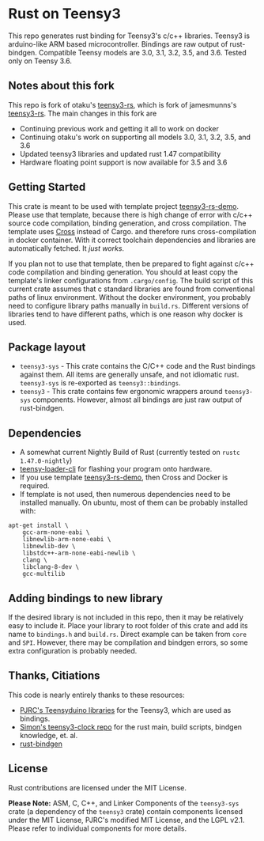# Rust on Teensy3
This repo generates rust binding for Teensy3's c/c++ libraries. Teensy3 is arduino-like ARM based microcontroller. Bindings are raw output of rust-bindgen. Compatible Teensy models are 3.0, 3.1, 3.2, 3.5, and 3.6. Tested only on Teensy 3.6. 

## Notes about this fork
This repo is fork of otaku's [teensy3-rs](https://github.com/otaku/teensy3-rs), which is fork of jamesmunns's [teensy3-rs](https://github.com/jamesmunns/teensy3-rs). The main changes in this fork are
* Continuing previous work and getting it all to work on docker 
* Continuing otaku's work on supporting all models 3.0, 3.1, 3.2, 3.5, and 3.6
* Updated teensy3 libraries and updated rust 1.47 compatibility
* Hardware floating point support is now available for 3.5 and 3.6


## Getting Started
This crate is meant to be used with template project [teensy3-rs-demo](https://github.com/tolvanea/teensy3-rs-demo). Please use that template, because there is high change of error with c/c++ source code compilation, binding generation, and cross compilation. The template uses [Cross](https://github.com/rust-embedded/cross) instead of Cargo. and therefore runs cross-compilation in docker container. With it correct toolchain dependencies and libraries are automatically fetched. It *just works*. 

If you plan not to use that template, then be prepared to fight against c/c++ code compilation and binding generation. You should at least copy the template's linker configurations from `.cargo/config`. The build script of this current crate assumes that c standard libraries are found from conventional paths of linux environment. Without the docker environment, you probably need to configure library paths manually in `build.rs`. Different versions of libraries tend to have different paths, which is one reason why docker is used.

## Package layout
* `teensy3-sys` - This crate contains the C/C++ code and the Rust bindings against them. All items are generally unsafe, and not idiomatic rust. `teensy3-sys` is re-exported as `teensy3::bindings`.
* `teensy3` - This crate contains few ergonomic wrappers around `teensy3-sys` components. However, almost all bindings are just raw output of rust-bindgen.

## Dependencies
* A somewhat current Nightly Build of Rust (currently tested on `rustc 1.47.0-nightly`)
* [teensy-loader-cli](https://www.pjrc.com/teensy/loader_cli.html)
  for flashing your program onto hardware.
* If you use template [teensy3-rs-demo](https://github.com/tolvanea/teensy3-rs-demo), then Cross and Docker is required. 
* If template is not used, then numerous dependencies need to be installed manually. On ubuntu, most of them can be probably installed with:
```
apt-get install \
    gcc-arm-none-eabi \
    libnewlib-arm-none-eabi \
    libnewlib-dev \
    libstdc++-arm-none-eabi-newlib \
    clang \
    libclang-8-dev \
    gcc-multilib
```

## Adding bindings to new library
If the desired library is not included in this repo, then it may be relatively easy to include it. Place your library to root folder of this crate and add its name to `bindings.h` and `build.rs`. Direct example can be taken from `core` and `SPI`. However, there may be compilation and bindgen errors, so some extra configuration is probably needed. 


## Thanks, Citiations
This code is nearly entirely thanks to these resources:

* [PJRC's Teensyduino libraries](https://github.com/PaulStoffregen/cores) for the Teensy3, which are used as bindings.
* [Simon's teensy3-clock repo](https://github.com/SimonSapin/teensy-clock) for the rust main, build scripts, bindgen knowledge, et. al.
* [rust-bindgen](https://github.com/servo/rust-bindgen)

## License

Rust contributions are licensed under the MIT License.

**Please Note:** ASM, C, C++, and Linker Components of the `teensy3-sys` crate (a dependency of the `teensy3` crate) contain components licensed under the MIT License, PJRC's modified MIT License, and the LGPL v2.1. Please refer to individual components for more details.
